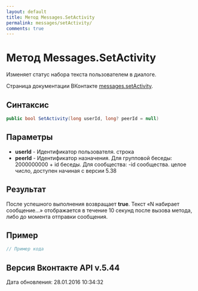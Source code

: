 ```yaml
---
layout: default
title: Метод Messages.SetActivity
permalink: messages/setActivity/
comments: true
---
```

# Метод Messages.SetActivity
Изменяет статус набора текста пользователем в диалоге.

Страница документации ВКонтакте [messages.setActivity](https://vk.com/dev/messages.setActivity).

## Синтаксис
``` csharp
public bool SetActivity(long userId, long? peerId = null)
```

## Параметры
+ **userId** - Идентификатор пользователя. строка
+ **peerId** - Идентификатор назначения. 
Для групповой беседы: 
2000000000 + id беседы. 
Для сообщества: 
-id сообщества. 
 целое число, доступен начиная с версии 5.38

## Результат
После успешного выполнения возвращает **true**. 
Текст «N набирает сообщение...» отображается в течение 10 секунд после вызова метода, либо до момента отправки сообщения.

## Пример
``` csharp
// Пример кода
```

## Версия Вконтакте API v.5.44
Дата обновления: 28.01.2016 10:34:32
